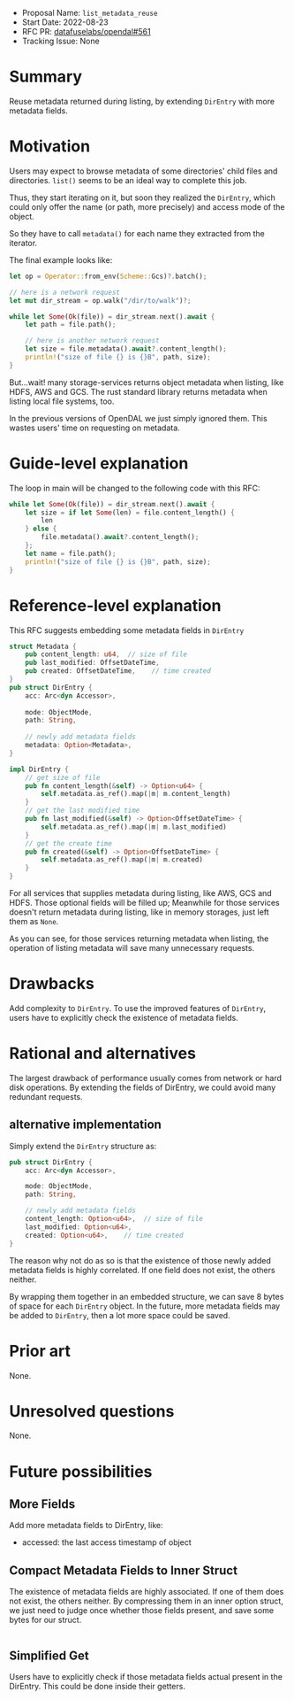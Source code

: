 - Proposal Name: `list_metadata_reuse`
- Start Date: 2022-08-23
- RFC PR: [datafuselabs/opendal#561](https://github.com/datafuselabs/opendal/pull/561)
- Tracking Issue: None

# Summary

Reuse metadata returned during listing, by extending `DirEntry` with more metadata fields.


# Motivation

Users may expect to browse metadata of some directories' child files and directories. `list()` seems to be an ideal way to complete this job. 

Thus, they start iterating on it, but soon they realized the `DirEntry`, which could only offer the name (or path, more precisely) and access mode of the object.

So they have to call `metadata()` for each name they extracted from the iterator.

The final example looks like:

```rust
let op = Operator::from_env(Scheme::Gcs)?.batch();

// here is a network request
let mut dir_stream = op.walk("/dir/to/walk")?;

while let Some(Ok(file)) = dir_stream.next().await {
    let path = file.path();

    // here is another network request
    let size = file.metadata().await?.content_length();
    println!("size of file {} is {}B", path, size);
}
```

But...wait! many storage-services returns object metadata when listing, like HDFS, AWS and GCS. The rust standard library
returns metadata when listing local file systems, too.

In the previous versions of OpenDAL we just simply ignored them. This wastes users' time on requesting on metadata.

# Guide-level explanation

The loop in main will be changed to the following code with this RFC:
```rust
while let Some(Ok(file)) = dir_stream.next().await {
    let size = if let Some(len) = file.content_length() {
        len
    } else {
        file.metadata().await?.content_length();
    };
    let name = file.path();
    println!("size of file {} is {}B", path, size);
}

```

# Reference-level explanation

This RFC suggests embedding some metadata fields in `DirEntry`
```rust
struct Metadata {
    pub content_length: u64,  // size of file
    pub last_modified: OffsetDateTime,
    pub created: OffsetDateTime,    // time created
}
pub struct DirEntry {
    acc: Arc<dyn Accessor>,
    
    mode: ObjectMode,
    path: String,
    
    // newly add metadata fields
    metadata: Option<Metadata>,
}

impl DirEntry {
    // get size of file
    pub fn content_length(&self) -> Option<u64> {
        self.metadata.as_ref().map(|m| m.content_length)
    }
    // get the last modified time
    pub fn last_modified(&self) -> Option<OffsetDateTime> {
        self.metadata.as_ref().map(|m| m.last_modified)
    }
    // get the create time
    pub fn created(&self) -> Option<OffsetDateTime> {
        self.metadata.as_ref().map(|m| m.created)
    }
}
```

For all services that supplies metadata during listing, like AWS, GCS and HDFS. Those optional fields will be filled up; Meanwhile for those services doesn't return metadata during listing, like in memory storages, just left them as `None`.

As you can see, for those services returning metadata when listing, the operation of listing metadata will save many unnecessary requests.

# Drawbacks
 
Add complexity to `DirEntry`. To use the improved features of `DirEntry`, users have to explicitly check the existence of metadata fields.

# Rational and alternatives

The largest drawback of performance usually comes from network or hard disk operations. By extending the fields of DirEntry, we could avoid many redundant requests.

## alternative implementation

Simply extend the `DirEntry` structure as:
```rust
pub struct DirEntry {
    acc: Arc<dyn Accessor>,

    mode: ObjectMode,
    path: String,

    // newly add metadata fields
    content_length: Option<u64>,  // size of file
    last_modified: Option<u64>,
    created: Option<u64>,    // time created
}
```
The reason why not do as so is that the existence of those newly added metadata fields is highly correlated. If one field does not exist, the others neither.

By wrapping them together in an embedded structure, we can save 8 bytes of space for each `DirEntry` object. In the future, more metadata fields may be added to `DirEntry`, then a lot more space could be saved.

# Prior art

None.

# Unresolved questions

None.

# Future possibilities

## More Fields
Add more metadata fields to DirEntry, like:

- accessed: the last access timestamp of object

## Compact Metadata Fields to Inner Struct
The existence of metadata fields are highly associated. If one of them does not exist, the others neither. By compressing them in an inner option struct, we just need to judge once whether those fields present, and save some bytes for our struct.
```rust

```

## Simplified Get
Users have to explicitly check if those metadata fields actual present in the DirEntry. This could be done inside their getters.
